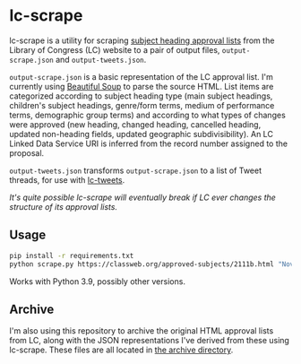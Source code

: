 # lc-scrape

lc-scrape is a utility for scraping [subject heading approval lists](https://classweb.org/approved-subjects/) from the Library of Congress (LC) website to a pair of output files, `output-scrape.json` and `output-tweets.json`.

`output-scrape.json` is a basic representation of the LC approval list. I'm currently using [Beautiful Soup](https://www.crummy.com/software/BeautifulSoup/) to parse the source HTML. List items are categorized according to subject heading type (main subject headings, children's subject headings, genre/form terms, medium of performance terms, demographic group terms) and according to what types of changes were approved (new heading, changed heading, cancelled heading, updated non-heading fields, updated geographic subdivisibility). An LC Linked Data Service URI is inferred from the record number assigned to the proposal.

`output-tweets.json` transforms `output-scrape.json` to a list of Tweet threads, for use with [lc-tweets](https://github.com/joeptacek/lc-tweet).

*It's quite possible lc-scrape will eventually break if LC ever changes the structure of its approval lists.*

## Usage

```bash
pip install -r requirements.txt
python scrape.py https://classweb.org/approved-subjects/2111b.html "Nov. 12, 2021"
```

Works with Python 3.9, possibly other versions.

## Archive

I'm also using this repository to archive the original HTML approval lists from LC, along with the JSON representations I've derived from these using lc-scrape. These files are all located in [the archive directory](https://github.com/joeptacek/lc-scrape/tree/master/archive).
